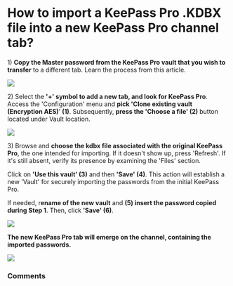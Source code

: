 # How to import a KeePass Pro .KDBX file into a new KeePass Pro channel tab?

<p class="no-margin"></p>
<p class="no-margin">1) <b>Copy the Master password from the KeePass Pro vault that you wish to transfer</b> to a different tab. <a target="_blank" class="intercom-content-link">Learn the process from this article</a>.</p>
<div class="intercom-container"><img src="https://downloads.intercomcdn.com/i/o/803665661/7d4661bc6c535728972917fc/1.png"></div><p class="no-margin"></p>
<p class="no-margin">2) Select the <b>'+' symbol to add a new tab, and look for KeePass Pro</b>. Access the 'Configuration' menu and <b>pick 'Clone existing vault (Encryption AES)</b>'<b> (1)</b>. Subsequently, <b>press the 'Choose a file' (2) </b>button located under Vault location.</p>
<div class="intercom-container"><img src="https://downloads.intercomcdn.com/i/o/803665819/259fe0ed48e143a336724327/2.png"></div><p class="no-margin">3) Browse and <b>choose the kdbx file associated with the original KeePass Pro</b>, the one intended for importing. If it doesn't show up, press 'Refresh'. If it's still absent, verify its presence by examining the 'Files' section. </p>
<p class="no-margin"></p>
<p class="no-margin">Click on <b>'Use this vault' (3)</b> and then <b>'Save' (4)</b>. This action will establish a new 'Vault' for securely importing the passwords from the initial KeePass Pro.</p>
<p class="no-margin"></p>
<p class="no-margin">If needed, r<b>ename of the new vault</b> and <b>(5) insert the password copied during Step 1</b>. Then, click<b> 'Save' (6)</b>.</p>
<p class="no-margin"></p>
<div class="intercom-container"><img src="https://downloads.intercomcdn.com/i/o/803666294/8582f20337762ffce8adcb75/3.png"></div><p class="no-margin"><b>The new KeePass Pro tab will emerge on the channel, containing the imported passwords.</b></p>
<div class="intercom-container"><img src="https://downloads.intercomcdn.com/i/o/803667587/31a37521f26f0e2f1a93f005/4.png"></div><p class="no-margin"></p>
<p class="no-margin"></p>
<p class="no-margin"></p>
<p class="no-margin"></p>

### Comments

<Comments />